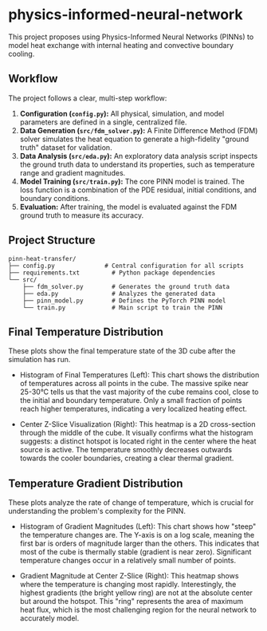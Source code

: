 # physics-informed-neural-network
This project proposes using Physics-Informed Neural Networks (PINNs) to model heat exchange with internal heating and convective boundary cooling.

## Workflow
The project follows a clear, multi-step workflow:

1.  **Configuration (`config.py`):** All physical, simulation, and model parameters are defined in a single, centralized file.
2.  **Data Generation (`src/fdm_solver.py`):** A Finite Difference Method (FDM) solver simulates the heat equation to generate a high-fidelity "ground truth" dataset for validation.
3.  **Data Analysis (`src/eda.py`):** An exploratory data analysis script inspects the ground truth data to understand its properties, such as temperature range and gradient magnitudes.
4.  **Model Training (`src/train.py`):** The core PINN model is trained. The loss function is a combination of the PDE residual, initial conditions, and boundary conditions.
5.  **Evaluation:** After training, the model is evaluated against the FDM ground truth to measure its accuracy.

## Project Structure

```
pinn-heat-transfer/
├── config.py              # Central configuration for all scripts
├── requirements.txt         # Python package dependencies
└── src/
    ├── fdm_solver.py        # Generates the ground truth data
    ├── eda.py               # Analyzes the generated data
    ├── pinn_model.py        # Defines the PyTorch PINN model
    └── train.py             # Main script to train the PINN
```
## Final Temperature Distribution
These plots show the final temperature state of the 3D cube after the simulation has run.

- Histogram of Final Temperatures (Left): This chart shows the distribution of temperatures across all points in the cube. The massive spike near 25-30°C tells us that the vast majority of the cube remains cool, close to the initial and boundary temperature. Only a small fraction of points reach higher temperatures, indicating a very localized heating effect.

- Center Z-Slice Visualization (Right): This heatmap is a 2D cross-section through the middle of the cube. It visually confirms what the histogram suggests: a distinct hotspot is located right in the center where the heat source is active. The temperature smoothly decreases outwards towards the cooler boundaries, creating a clear thermal gradient.

## Temperature Gradient Distribution
These plots analyze the rate of change of temperature, which is crucial for understanding the problem's complexity for the PINN.

- Histogram of Gradient Magnitudes (Left): This chart shows how "steep" the temperature changes are. The Y-axis is on a log scale, meaning the first bar is orders of magnitude larger than the others. This indicates that most of the cube is thermally stable (gradient is near zero). Significant temperature changes occur in a relatively small number of points.

- Gradient Magnitude at Center Z-Slice (Right): This heatmap shows where the temperature is changing most rapidly. Interestingly, the highest gradients (the bright yellow ring) are not at the absolute center but around the hotspot. This "ring" represents the area of maximum heat flux, which is the most challenging region for the neural network to accurately model.

